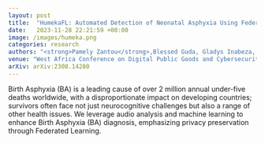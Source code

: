 ```yaml
---
layout: post
title:  "HumekaFL: Automated Detection of Neonatal Asphyxia Using Federated Learning"
date:   2023-11-28 22:21:59 +00:00
image: /images/humeka.png
categories: research
authors: "<strong>Pamely Zantou</strong>,Blessed Guda, Gladys Inabeza, Bereket Retta, Carlee Joe-Wone"
venue: "West Africa Conference on Digital Public Goods and Cybersecurity"
arXiv: arXiv:2308.14280
---
```

Birth Asphyxia (BA) is a leading cause of over 2 million annual under-five deaths worldwide, with a disproportionate impact on developing countries; survivors often face not just neurocognitive challenges but also a range of other health issues. We leverage audio analysis and machine learning to enhance Birth Asphyxia (BA) diagnosis, emphasizing privacy preservation through Federated Learning.
